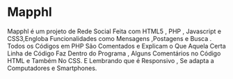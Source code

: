 # Mapphl
Mapphl é um projeto de Rede Social Feita com HTML5 , PHP , Javascript e CSS3,Engloba Funcionalidades como Mensagens ,Postagens e Busca . Todos os Códigos em PHP São Comentados e Explicam o Que Aquela Certa Linha de Código Faz Dentro do Programa , Alguns Comentários no Código HTML e Também No CSS. E Lembrando que é Responsivo , Se adapta a Computadores e Smartphones.
